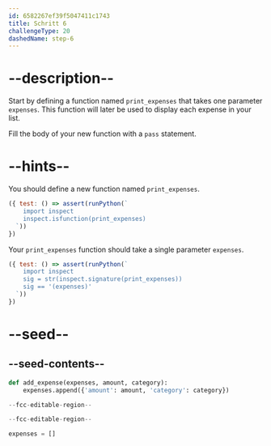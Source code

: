 ```yaml
---
id: 6582267ef39f5047411c1743
title: Schritt 6
challengeType: 20
dashedName: step-6
---
```


# --description--

Start by defining a function named `print_expenses` that takes one parameter `expenses`. This function will later be used to display each expense in your list.

Fill the body of your new function with a `pass` statement.

# --hints--

You should define a new function named `print_expenses`.

```js
({ test: () => assert(runPython(`
    import inspect    
    inspect.isfunction(print_expenses)
  `))
})
```

Your `print_expenses` function should take a single parameter `expenses`.

```js
({ test: () => assert(runPython(`
    import inspect    
    sig = str(inspect.signature(print_expenses))
    sig == '(expenses)'
  `))
})
```

# --seed--

## --seed-contents--

```py
def add_expense(expenses, amount, category):
    expenses.append({'amount': amount, 'category': category})

--fcc-editable-region--

--fcc-editable-region--

expenses = []
```
